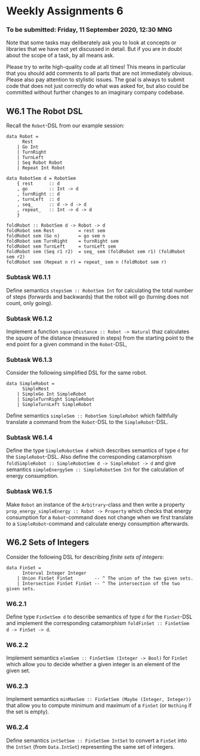 # Weekly Assignments 6

### To be submitted: Friday, 11 September 2020, 12:30 MNG

Note that some tasks may deliberately ask you to look at concepts or libraries
that we have not yet discussed in detail. But if you are in doubt about the
scope of a task, by all means ask.

Please try to write high-quality code at all times!
This means in particular that you should add comments to all parts
that are not immediately obvious. Please also pay attention to
stylistic issues. The goal is always to submit code that does not
just correctly do what was asked for, but also could be committed
without further changes to an imaginary company codebase.

## W6.1 The Robot DSL

Recall the `Robot`-DSL from our example session:

```
data Robot =
      Rest
    | Go Int
    | TurnRight
    | TurnLeft
    | Seq Robot Robot
    | Repeat Int Robot

data RobotSem d = RobotSem
    { rest      :: d
    , go        :: Int -> d
    , turnRight :: d
    , turnLeft  :: d
    , seq_      :: d -> d -> d
    , repeat_   :: Int -> d -> d
    }

foldRobot :: RobotSem d -> Robot -> d
foldRobot sem Rest         = rest sem
foldRobot sem (Go n)       = go sem n
foldRobot sem TurnRight    = turnRight sem
foldRobot sem TurnLeft     = turnLeft sem
foldRobot sem (Seq r1 r2)  = seq_ sem (foldRobot sem r1) (foldRobot sem r2)
foldRobot sem (Repeat n r) = repeat_ sem n (foldRobot sem r)
```

### Subtask W6.1.1

Define semantics `stepsSem :: RobotSem Int` for calculating the total number of steps
(forwards and backwards) that the robot will go (turning does not count, only going).

### Subtask W6.1.2

Implement a function `squareDistance :: Robot -> Natural`
thaz calculates the _square_ of the distance (measured in steps)
from the starting point to the end point
for a given command in the `Robot`-DSL,

### Subtask W6.1.3

Consider the following simplified DSL for the same robot.
```
data SimpleRobot =
      SimpleRest
    | SimpleGo Int SimpleRobot
    | SimpleTurnRight SimpleRobot
    | SimpleTurnLeft SimpleRobot
```

Define semantics `simpleSem :: RobotSem SimpleRobot` which faithfully translate
a command from the `Robot`-DSL to the `SimpleRobot`-DSL.

### Subtask W6.1.4

Define the type `SimpleRobotSem d` which describes semantics of type `d`
for the `SimpleRobot`-DSL. Also define the corresponding catamorphism
`foldSimpleRobot :: SimpleRobotSem d -> SimpleRobot -> d` and
give semantics `simpleEnergySem :: SimpleRobotSem Int` for the calculation
of energy consumption.

### Subtask W6.1.5

Make `Robot` an instance of the `Arbitrary`-class and then write a
property `prop_energy_simpleEnergy :: Robot -> Property`
which checks that energy consumption for a `Robot`-command does not change
when we first translate to a `SimpleRobot`-command and calculate energy consumption
afterwards.

## W6.2 Sets of Integers

Consider the following DSL for describing _finite sets of integers_:

```
data FinSet =
      Interval Integer Integer
    | Union FinSet FinSet        -- ^ The union of the two given sets.
    | Intersection FinSet FinSet -- ^ The intersection of the two given sets.
```

### W6.2.1

Define type `FinSetSem d` to describe semantics of type `d` for the `FinSet`-DSL
and implement the corresponding catamorphism
`foldFinSet :: FinSetSem d -> FinSet -> d`.

### W6.2.2

Implement semantics `elemSem :: FinSetSem (Integer -> Bool)`
for `FinSet` which allow you to decide whether a given integer
is an element of the given set.

### W6.2.3

Implement semantics `minMaxSem :: FinSetSem (Maybe (Integer, Integer))`
that allow you to compute minimum and maximum of a `FinSet`
(or `Nothing` if the set is empty).

### W6.2.4

Define semantics `intSetSem :: FinSetSem IntSet` to convert a `FinSet` into the
`IntSet` (from `Data.IntSet`) representing the same set of integers.
